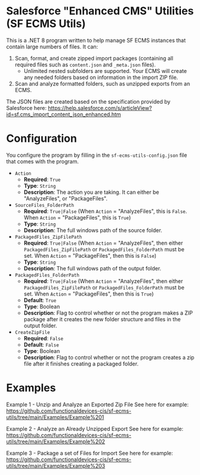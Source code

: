 # Salesforce "Enhanced CMS" Utilities (SF ECMS Utils)
 
This is a .NET 8 program written to help manage SF ECMS instances that contain large numbers of files. It can:

1. Scan, format, and create zipped import packages (containing all required files such as `content.json` and `_meta.json` files).
   * Unlimited nested subfolders are supported. Your ECMS will create any needed folders based on information in the import ZIP file.
3. Scan and analyze formatted folders, such as unzipped exports from an ECMS.

The JSON files are created based on the specification provided by Salesforce here: https://help.salesforce.com/s/articleView?id=sf.cms_import_content_json_enhanced.htm

# Configuration

You configure the program by filling in the `sf-ecms-utils-config.json` file that comes with the program.

* `Action`
  * **Required**: `True`
  * **Type**: `String`
  * **Description**: The action you are taking. It can either be "AnalyzeFiles", or "PackageFiles".
* `SourceFiles_FolderPath`
  * **Required**: `True|False` (When `Action` = "AnalyzeFiles", this is `False`. When `Action` = "PackageFiles", this is `True`)
  * **Type**: `String`
  * **Description**: The full windows path of the source folder.
* `PackagedFiles_ZipFilePath`
  * **Required**: `True|False` (When `Action` = "AnalyzeFiles", then either `PackagedFiles_ZipFilePath` or `PackagedFiles_FolderPath` must be set. When `Action` = "PackageFiles", then this is `False`)
  * **Type**: `String`
  * **Description**: The full windows path of the output folder.
* `PackagedFiles_FolderPath`
  * **Required**: `True|False` (When `Action` = "AnalyzeFiles", then either `PackagedFiles_ZipFilePath` or `PackagedFiles_FolderPath` must be set. When `Action` = "PackageFiles", then this is `True`)
  * **Default**: `True`
  * **Type**: Boolean
  * **Description**: Flag to control whether or not the program makes a ZIP package after it creates the new folder structure and files in the output folder.
* `CreateZipFile`
  * **Required**: `False`
  * **Default**: `False`
  * **Type**: Boolean
  * **Description**: Flag to control whether or not the program creates a zip file after it finishes creating a packaged folder.

# Examples

Example 1 - Unzip and Analyze an Exported Zip File
See here for example: https://github.com/functionaldevices-cis/sf-ecms-utils/tree/main/Examples/Example%201

Example 2 - Analyze an Already Unzipped Export
See here for example: https://github.com/functionaldevices-cis/sf-ecms-utils/tree/main/Examples/Example%202

Example 3 - Package a set of Files for Import
See here for example: https://github.com/functionaldevices-cis/sf-ecms-utils/tree/main/Examples/Example%203

